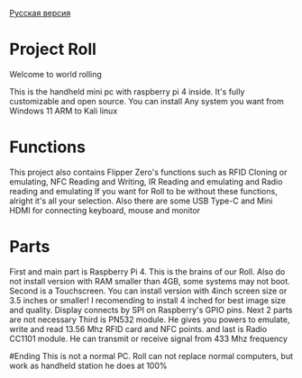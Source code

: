 [Русская версия](https://github.com/karizr45/Project-Roll/blob/main/READMErus.md)

# Project Roll
Welcome to world rolling

This is the handheld mini pc with raspberry pi 4 inside. It's fully customizable and open source.
You can install Any system you want from Windows 11 ARM to Kali linux

# Functions
This project also contains Flipper Zero's functions such as RFID Cloning or emulating, NFC Reading and Writing, IR Reading and emulating and Radio reading and emulating
If you want for Roll to be without these functions, alright it's all your selection. Also there are some USB Type-C and Mini HDMI for connecting keyboard, mouse and monitor

# Parts
First and main part is Raspberry Pi 4. This is the brains of our Roll. Also do not install version with RAM smaller than 4GB, some systems may not boot.
Second is a Touchscreen. You can install version with 4inch screen size or 3.5 inches or smaller! I recomending to install 4 inched for best image size and quality. Display connects by SPI on Raspberry's GPIO pins.
Next 2 parts are not necessary
Third is PN532 module. He gives you powers to emulate, write and read 13.56 Mhz RFID card and NFC points.
and last is Radio CC1101 module. He can transmit or receive signal from 433 Mhz frequency

#Ending
This is not a normal PC. Roll can not replace normal computers, but work as handheld station he does at 100%
